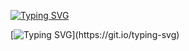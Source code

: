 [![Typing SVG](https://readme-typing-svg.demolab.com?font=Yatra+One&weight=900&size=50&duration=5&pause=1000&color=F70000&center=true&vCenter=true&repeat=false&width=1200&lines=%7C%7C+Arth+%7C%7C)](https://git.io/typing-svg)


[![Typing SVG](https://readme-typing-svg.demolab.com?font=Yatra+one&weight=900&duration=5&pause=1000&color=4993C4&width=435&lines=Yess+!!+That's+my+name.)](https://git.io/typing-svg)
